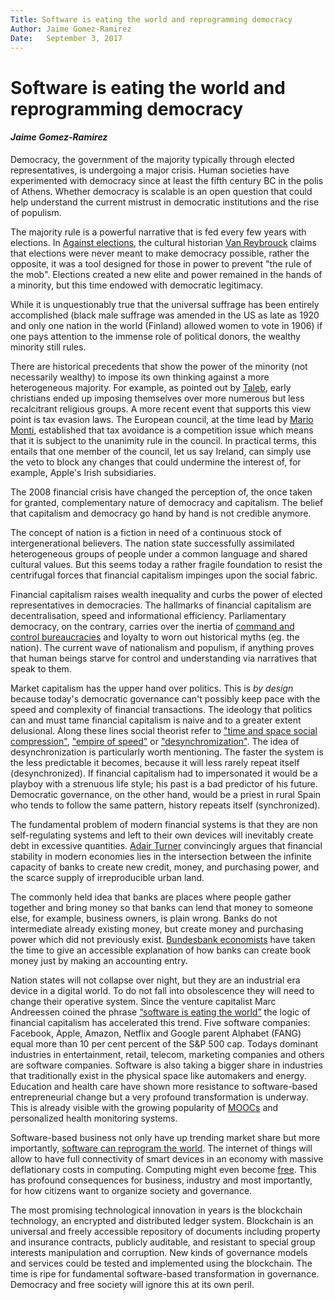 ```yaml
---
Title: Software is eating the world and reprogramming democracy
Author: Jaime Gomez-Ramirez
Date:	September 3, 2017
---
```


# Software is eating the world and reprogramming democracy
#### _Jaime Gomez-Ramirez_

Democracy, the government of the majority typically through elected representatives, is undergoing a major crisis.
Human societies have experimented with democracy since at least the fifth century BC in the polis of Athens.
Whether democracy is scalable is an open question that could help understand the current mistrust in democratic institutions and the rise of populism.

The majority rule is a powerful narrative that is fed every few years with elections. In [Against elections](https://www.penguin.co.uk/books/1112592/against-elections/), the cultural historian [Van Reybrouck](https://en.wikipedia.org/wiki/David_Van_Reybrouck) claims that elections were never meant to make democracy possible, rather the opposite, it was a tool designed for those in power to prevent "the rule of the mob".
Elections created a new elite and power remained in the hands of a minority, but this time endowed with democratic legitimacy.

While it is unquestionably true that the universal suffrage has been entirely accomplished (black male suffrage was amended in the US as late as 1920 and only one nation in the world (Finland) allowed women to vote in 1906) if one pays attention to the immense role of political donors, the wealthy minority still rules.

There are historical precedents that show the power of the minority (not necessarily wealthy) to impose its own thinking against a more heterogeneous majority.
For example, as pointed out by [Taleb](https://www.amazon.com/Antifragile-Things-That-Disorder-Incerto/dp/0812979680), early christians ended up imposing themselves over more numerous but less recalcitrant religious groups.
A more recent event that supports this view point is tax evasion laws. The European council, at the  time lead by [Mario Monti](https://www.theguardian.com/commentisfree/2011/dec/06/mario-monti-technocracy-europe), established that tax avoidance is a competition issue which means that it is subject to the unanimity rule in the council. In practical terms, this entails that one member of the council, let us say Ireland, can simply use the veto to block any changes that could undermine the interest of, for example, Apple's Irish subsidiaries.

The 2008 financial crisis have changed the perception of, the once taken for granted, complementary nature of democracy and capitalism. The
belief that capitalism and democracy go hand by hand is not credible anymore.

The concept of nation is a fiction in need of a continuous stock of intergenerational believers.
The nation state successfully assimilated heterogeneous groups of people under a common language and shared cultural values. But this seems today a rather fragile foundation to resist the centrifugal forces that financial capitalism impinges upon the social fabric.

Financial capitalism raises wealth inequality and curbs the power of elected representatives in democracies. The hallmarks of financial capitalism are decentralisation, speed and informational efficiency. Parliamentary democracy, on the contrary, carries over the inertia of [command and control  bureaucracies](https://hbr.org/2014/11/bureaucracy-must-die) and loyalty to worn out historical myths (eg. the nation). The current wave of nationalism and populism, if anything proves that human beings starve for control and understanding via narratives that speak to them.

Market capitalism has the upper hand over politics. This is _by design_ because today's democratic governance can't possibly keep pace with the speed and complexity of financial transactions. The ideology that politics can and must tame financial capitalism is naive and to a greater extent delusional.
Along these lines social theorist refer to ["time and space social compression"](http://routledgesoc.com/category/profile-tags/time-space-compression), ["empire of speed"](http://www.psupress.org/books/titles/978-0-271-03416-4.html) or ["desynchromization"](http://onlinelibrary.wiley.com/doi/10.1111/1467-8675.00309/abstract).
The idea of desynchronization is particularly worth mentioning. The faster the system is the less predictable it becomes, because it will less rarely repeat itself (desynchronized).
If financial capitalism had to impersonated it would be a playboy with a strenuous life style; his past is a bad predictor of his future. Democratic governance, on the other hand, would be a priest in rural Spain who tends to follow the same pattern, history repeats itself (synchronized).

The fundamental problem of modern financial systems is that they are non self-regulating systems and left to their own devices will inevitably create debt in excessive quantities. [Adair Turner](http://press.princeton.edu/titles/10546.html) convincingly argues that financial stability in modern economies lies in the intersection between the infinite capacity of banks to create new credit, money, and purchasing power, and the scarce supply of irreproducible urban land.

The commonly held idea that banks are places where people gather together and bring money so that banks can lend that money to someone else, for example, business owners, is plain wrong. Banks do not intermediate already existing money, but create money and purchasing power which did not previously exist. [Bundesbank economists](https://www.bundesbank.de/Redaktion/EN/Topics/2017/2017_04_25_how_money_is_created.html) have taken the time to give an accessible explanation of how banks can create book money just by making an accounting entry.   

Nation states will not collapse over night, but they are an industrial era device in a digital world. To do not fall into obsolescence they will need to change their operative system. Since the venture capitalist Marc Andreessen coined the phrase [“software is eating the world”](https://a16z.com/2016/08/20/why-software-is-eating-the-world/) the logic of financial capitalism has accelerated this trend. Five software companies: Facebook, Apple, Amazon, Netflix and Google parent Alphabet (FANG) equal more than 10 per cent percent of the S&P 500 cap. Todays dominant industries in entertainment, retail, telecom, marketing companies and others are software companies. Software is also taking a bigger share in industries that traditionally exist in the physical space like automakers and energy.
Education and health care have shown more resistance to software-based entrepreneurial change but a very profound transformation is underway. This is already visible with the growing popularity of [MOOCs](http://mooc.org/) and personalized health monitoring systems.

Software-based business not only have up trending market share but more importantly, [software can reprogram the world](https://www.wired.com/2016/05/the-end-of-code/). The internet of things will allow to have full connectivity of smart devices in an economy with massive deflationary costs in computing. Computing might even become  [free](https://science.energy.gov/~/media/ascr/pdf/program-documents/docs/Magellan_Final_Report.pdf). This has profound consequences for business, industry and most importantly, for how citizens want to organize society and governance.

The most promising technological innovation in years is the blockchain technology, an encrypted and distributed ledger system. Blockchain is an universal and freely accessible repository of documents including property and insurance contracts, publicly auditable, and resistant to special group interests manipulation and corruption. New kinds of governance models and services could be tested and implemented using the blockchain. The time is ripe for fundamental software-based transformation in governance. Democracy and free society will ignore this at its own peril.
